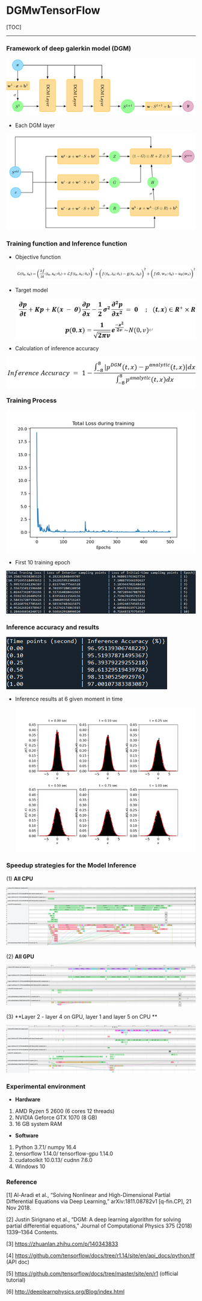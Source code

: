  DGMwTensorFlow
======

[TOC]

*****

### Framework of deep galerkin model (DGM)
![](./Pictures/DGM_Framework.png)

* Each DGM layer

![](./Pictures/DGM_singlelayer.png)

### Training function and  Inference function

* Objective function

  ![](./Pictures/DGM_ObjectiveFunction.png)

* Target model

  ![](./Pictures/DGM_targetmodel.jpg)

* Calculation of inference accuracy

![](./Pictures/DGM_infformula.jpg)

### Training Process

![](./Pictures/DGM_TrainingProcess.png)

* First 10 training epoch

![](./Pictures/DGM_10ep_training.png)

### Inference accuracy and results

![](./Pictures/DGM_InferenceAccuracy.png)

* Inference results at 6 given moment in time

  ![](./Pictures/DGM_inferencePlot.png)

### Speedup strategies for the Model Inference

(1) **All CPU**

![](./Pictures/DGM_inf_allCPU.png)

(2) **All GPU**

![](./Pictures/DGM_inf_allGPU.png)

(3) **Layer 2 - layer 4 on GPU, layer 1 and layer 5  on CPU **

![](./Pictures/DGM_inf_CPUwGPU.png)

### Experimental environment

* **Hardware**

1. AMD Ryzen 5 2600 (6 cores 12 threads)
2. NVIDIA Geforce GTX 1070 (8 GB)
3. 16 GB system RAM

* **Software**

1. Python 3.7.1/ numpy 16.4
2. tensorflow 1.14.0/ tensorflow-gpu 1.14.0
3. cudatoolkit 10.0.13/ cudnn 7.6.0
4. Windows 10

### Reference

[1]  Al-Aradi et al., “Solving Nonlinear and High-Dimensional Partial Differential Equations via Deep Learning,” arXiv:1811.08782v1 [q-fin.CP], 21 Nov 2018.

[2] Justin Sirignano et al., “DGM: A deep learning algorithm for solving partial differential equations,” Journal of Computational Physics 375 (2018) 1339–1364 Contents.

[3] https://zhuanlan.zhihu.com/p/140343833

[4] https://github.com/tensorflow/docs/tree/r1.14/site/en/api_docs/python/tf (API doc)

[5] https://github.com/tensorflow/docs/tree/master/site/en/r1 (official tutorial)

[6] http://deeplearnphysics.org/Blog/index.html 
